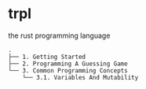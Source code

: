 # trpl
the rust programming language

```
.
├── 1. Getting Started
├── 2. Programming A Guessing Game
└── 3. Common Programming Concepts
    └── 3.1. Variables And Mutability
```